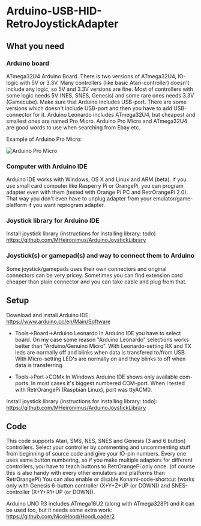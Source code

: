 # Arduino-USB-HID-RetroJoystickAdapter

## What you need

### Arduino board
ATmega32U4 Arduino Board. There is two versions of ATmega32U4, IO-logic with 5V or 3.3V. Many controllers (like basic Atari-controller) doesn't include any logic, so 5V and 3.3V versions are fine. Most of controllers with some logic needs 5V (NES, SNES, Genesis) and some rare ones needs 3.3V (Gamecube). Make sure that Arduino includes USB-port. There are some versions which doesn't include USB-port and then you have to add USB-connector for it. Arduino Leonardo includes ATmega32U4, but cheapest and smallest ones are named Pro Micro. Arduino Pro Micro and ATmega32U4 are good words to use when searching from Ebay etc.

Example of Arduino Pro Micro:

![Arduino Pro Micro](https://github.com/mcgurk/Arduino-USB-HID-RetroJoystickAdapter/raw/master/Arduino_ProMicro.jpg)


### Computer with Arduino IDE
Arduino IDE works with Windows, OS X and Linux and ARM (beta). If you use small card computer like Rasperry Pi or OrangePi, you can program adapter even with them (tested with Orange Pi PC and RetrOrangePi 2.0). That way you don't even have to unplug adapter from your emulator/game-platform if you want reprogram adapter.

### Joystick library for Arduino IDE
Install joystick library (instructions for installing library: todo)
https://github.com/MHeironimus/ArduinoJoystickLibrary

### Joystick(s) or gamepad(s) and way to connect them to Arduino
Some joystick/gamepads uses their own connectors and original connectors can be very pricey. Sometimes you can find extension cord cheaper than plain connector and you can take cable and plug from that.

## Setup

Download and install Arduino IDE:
https://www.arduino.cc/en/Main/Software

- Tools->Board->Arduino Leonardo
In Arduino IDE you have to select board. On my case some reason "Arduino Leonardo" selections works better than "Arduino/Genuino Micro". With Leonardo-setting RX and TX leds are normally off and blinks when data is transfered to/from USB. With Micro-setting LED's are normally on and they blinks to off when data is transferring.

- Tools->Port->COMx
In Windows Arduino IDE shows only available com-ports. In most cases it's biggest numbered COM-port. When I tested with RetrOrangePi (Raspbian Linux), port was ttyACM0.

Install joystick library (instructions for installing library: todo):
https://github.com/MHeironimus/ArduinoJoystickLibrary

## Code
This code supports Atari, SMS, NES, SNES and Genesis (3 and 6 button) controllers. Select your controller by commenting and uncommenting stuff from beginning of source code and give your IO-pin numbers.
Every one uses same button numbering, so if you make multiple adapters for different controllers, you have to teach buttons to RetrOrangePi only once. (of course this is also handy with every other emulators and platforms than RetrOrangePi)
You can also enable or disable Konami-code-shortcut (works only with Genesis 6-button controller (X+Y+Z+UP (or DOWN)) and SNES-controller (X+Y+R1+UP (or DOWN)).


Arduino UNO R3 includes ATmega16U2 (along with ATmega328P) and it can be used too, but it needs some extra work:
https://github.com/NicoHood/HoodLoader2

